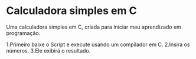 # Calculadora simples em C

Uma calculadora simples em C, criada para iniciar meu aprendizado em programação.

1.Primeiro baixe o Script e execute usando um compilador em C.
2.Insira os números.
3.Ele exibirá o resultado.
